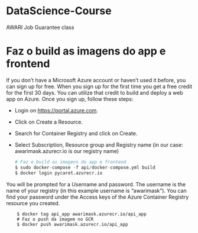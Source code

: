 # DataScience-Course
AWARI Job Guarantee class

# Faz o build as imagens do app e frontend

If you don’t have a Microsoft Azure account or haven’t used it before, you can sign up for free. When you sign up for the first time you get a free credit for the first 30 days. You can utilize that credit to build and deploy a web app on Azure. Once you sign up, follow these steps:

- Login on https://portal.azure.com.
- Click on Create a Resource.
- Search for Container Registry and click on Create.
- Select Subscription, Resource group and Registry name (in our case: awarimask.azurecr.io is our registry name)
    
    ```python
    # Faz o build as imagens do app e frontend
    $ sudo docker-compose -f api/docker-compose.yml build
    $ docker login pycaret.azurecr.io
    ```

You will be prompted for a Username and password. The username is the name of your registry (in this example username is “awarimask”). You can find your password under the Access keys of the Azure Container Registry resource you created.

``` # Configura a tag dentro do container registry
    $ docker tag api_app awarimask.azurecr.io/api_app
    # Faz o push da imagem no GCR
    $ docker push awarimask.azurecr.io/api_app

```   

